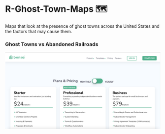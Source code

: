 # R-Ghost-Town-Maps 🗺️
Maps that look at the presence of ghost towns across the United States and the factors that may cause them.
### Ghost Towns vs Abandoned Railroads
<img src="https://github.com/magdalent/Frontend-Practice-Bonsai/blob/main/img1.png" alt="drawing" width="600"/>
